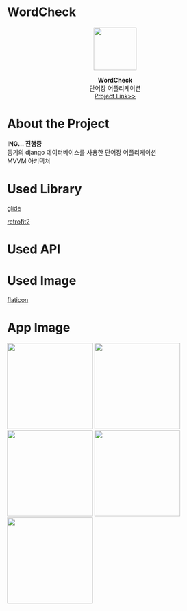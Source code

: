 # WordCheck
<p align="center">
  <img width="100" height="100" src="https://github.com/kimhyungho/WordCheck/blob/master/logo.png">
</p>
<p align="center">
  <b>WordCheck</b>
  </br>
  단어장 어플리케이션
  </br>
  <a href="https://github.com/kimhyungho/WordCheck/">Project Link>></a>
</p>



# About the Project
<b>ING... 진행중</b></br>
동기의 django 데이터베이스를 사용한 단어장 어플리케이션</br>
MVVM 아키텍처</br>


# Used Library
<a href="https://github.com/bumptech/glide">glide</a>

<a href="https://square.github.io/retrofit/">retrofit2</a>

# Used API


# Used Image
<a href="https://www.flaticon.com/">flaticon</a>


# App Image
<p>
  <img width="200" src="https://github.com/kimhyungho/WordCheck/blob/master/screenshot/1.jpg">
  <img width="200" src="https://github.com/kimhyungho/WordCheck/blob/master/screenshot/2.jpg">
  <img width="200" src="https://github.com/kimhyungho/WordCheck/blob/master/screenshot/3.jpg">
  <img width="200" src="https://github.com/kimhyungho/WordCheck/blob/master/screenshot/4.jpg">
  <img width="200" src="https://github.com/kimhyungho/WordCheck/blob/master/screenshot/5.jpg">
</p>


